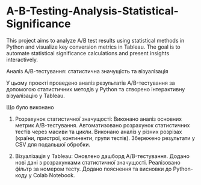 # A-B-Testing-Analysis-Statistical-Significance
This project aims to analyze A/B test results using statistical methods in Python and visualize key conversion metrics in Tableau. The goal is to automate statistical significance calculations and present insights interactively.


Аналіз A/B-тестування: статистична значущість та візуалізація

У цьому проєкті проведено аналіз результатів A/B-тестування за допомогою статистичних методів у Python та створено інтерактивну візуалізацію у Tableau.

Що було виконано

1. Розрахунок статистичної значущості:
Виконано аналіз основних метрик A/B-тестування.
Автоматизовано розрахунок статистичних тестів через масиви та цикли.
Виконано аналіз у різних розрізах (країни, пристрої, континенти, групи тестів).
Збережено результати у CSV для подальшої обробки.
 
2. Візуалізація у Tableau: 
Оновлено дашборд A/B-тестування.
Додано нові дані з розрахунками статистичної значущості.
Реалізовано фільтр за номером тесту.
Додано пояснення та висновки до Python-коду у Colab Notebook.
